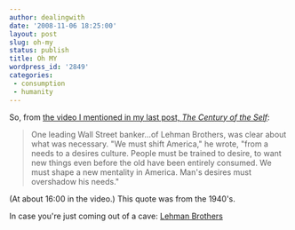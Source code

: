 ```yaml
---
author: dealingwith
date: '2008-11-06 18:25:00'
layout: post
slug: oh-my
status: publish
title: Oh MY
wordpress_id: '2849'
categories:
 - consumption
 - humanity
---
```


So, from [the video I mentioned in my last post, _The Century of the
Self_][1]:

> One leading Wall Street banker...of Lehman Brothers, was clear about what
was necessary. "We must shift America," he wrote, "from a needs to a desires
culture. People must be trained to desire, to want new things even before the
old have been entirely consumed. We must shape a new mentality in America.
Man's desires must overshadow his needs."

(At about 16:00 in the video.) This quote was from the 1940's.

In case you're just coming out of a cave: [Lehman Brothers][2]

   [1]: http://video.google.com/videoplay?docid=8953172273825999151

   [2]: http://news.google.com/news?q=lehman+brothers


